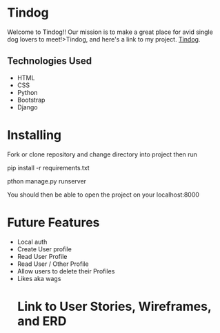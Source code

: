 <h1>Tindog</h1>
Welcome to Tindog!! Our mission is to make a great place for avid single dog lovers to meet!>Tindog</a>, and here's a link to my project. <a href="https://github.com/DBenav27/Project-3">Tindog</a>.

<h2>Technologies Used</h2>
<ul>
<li>HTML</li>
<li>CSS</li>
<li>Python</li>
<li>Bootstrap</li>
<li>Django</li>
</ul>

<h1>Installing</h1>
<p>Fork or clone repository and change directory into project then run</p>
<p>pip install -r requirements.txt</p>
<p>pthon manage.py runserver</p>
<p>You should then be able to open the project on your localhost:8000</p>


<h1>Future Features</h1>
<ul>
<li>Local auth</li>
<li>Create User profile</li>
<li>Read User Profile</li>
<li>Read User / Other Profile</li>
<li>Allow users to delete their Profiles</li>
<li>Likes aka wags</li>

<h1>Link to User Stories, Wireframes, and ERD</h1>
<a href="https://trello.com/b/qKayYZMI/project-3>Trello</a>

<li>Likes aka wags</li>
